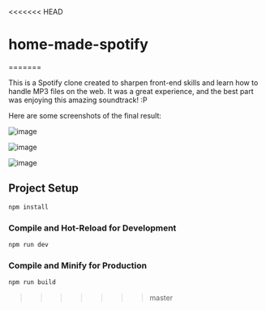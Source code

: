 <<<<<<< HEAD
# home-made-spotify
=======

This is a Spotify clone created to sharpen front-end skills and learn how to handle MP3 files on the web. It was a great experience, and the best part was enjoying this amazing soundtrack! :P

Here are some screenshots of the final result:

![image](https://github.com/user-attachments/assets/17c6768b-77d5-4673-b09d-5d403d972754)

![image](https://github.com/user-attachments/assets/9e5b65a8-b6b4-4793-8ab5-f645ea383d54)

![image](https://github.com/user-attachments/assets/42b26fef-5e8c-4cc0-872f-da36f6cfe42b)


## Project Setup

```sh
npm install
```

### Compile and Hot-Reload for Development

```sh
npm run dev
```

### Compile and Minify for Production

```sh
npm run build
```
>>>>>>> master

